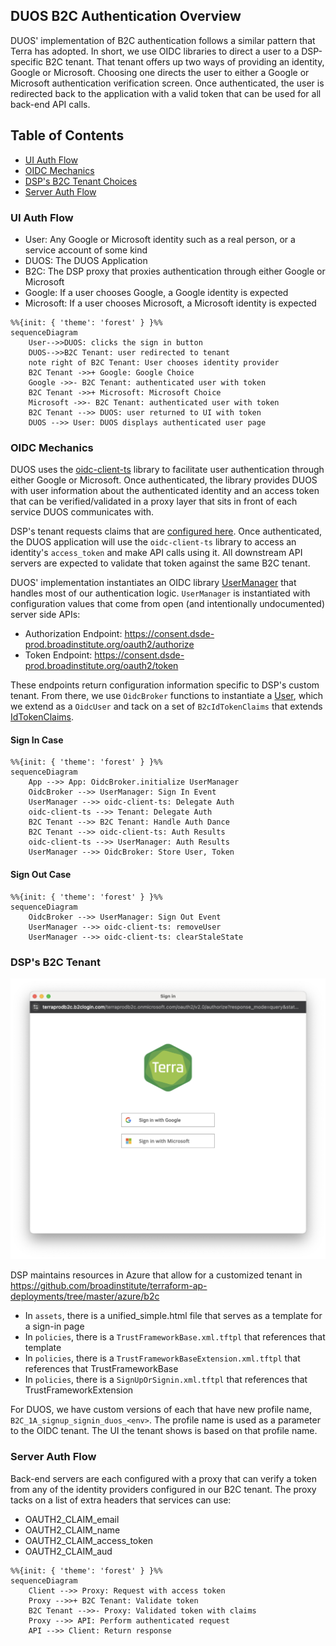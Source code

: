 ## DUOS B2C Authentication Overview

DUOS' implementation of B2C authentication follows a similar pattern that
Terra has adopted. In short, we use OIDC libraries to direct a user to a
DSP-specific B2C tenant. That tenant offers up two ways of providing an
identity, Google or Microsoft. Choosing one directs the user to either a
Google or Microsoft authentication verification screen. Once authenticated,
the user is redirected back to the application with a valid token that can
be used for all back-end API calls.

## Table of Contents
* [UI Auth Flow](#UI-Auth-Flow)
* [OIDC Mechanics](#OIDC-Mechanics)
* [DSP's B2C Tenant Choices](#DSP's-B2C-Tenant-Choices)
* [Server Auth Flow](#Server-Auth-Flow)

### UI Auth Flow

* User: Any Google or Microsoft identity such as a real person, or a service account of some kind
* DUOS: The DUOS Application
* B2C: The DSP proxy that proxies authentication through either Google or Microsoft
* Google: If a user chooses Google, a Google identity is expected
* Microsoft: If a user chooses Microsoft, a Microsoft identity is expected

```mermaid
%%{init: { 'theme': 'forest' } }%%
sequenceDiagram
    User-->>DUOS: clicks the sign in button
    DUOS-->>B2C Tenant: user redirected to tenant
    note right of B2C Tenant: User chooses identity provider
    B2C Tenant ->>+ Google: Google Choice
    Google ->>- B2C Tenant: authenticated user with token
    B2C Tenant ->>+ Microsoft: Microsoft Choice
    Microsoft ->>- B2C Tenant: authenticated user with token
    B2C Tenant -->> DUOS: user returned to UI with token
    DUOS -->> User: DUOS displays authenticated user page
```

### OIDC Mechanics

DUOS uses the [oidc-client-ts](https://github.com/authts/oidc-client-ts) library
to facilitate user authentication through either Google or Microsoft. Once authenticated,
the library provides DUOS with user information about the authenticated identity and an 
access token that can be verified/validated in a proxy layer that sits in front of each
service DUOS communicates with.

DSP's tenant requests claims that are [configured here](https://github.com/broadinstitute/terraform-ap-deployments/blob/master/azure/b2c/policies/SignUpOrSignin.xml.tftpl).
Once authenticated, the DUOS application will use the `oidc-client-ts` library to access
an identity's `access_token` and make API calls using it. All downstream API servers are
expected to validate that token against the same B2C tenant.

DUOS' implementation instantiates an OIDC library [UserManager](https://authts.github.io/oidc-client-ts/classes/UserManager.html)
that handles most of our authentication logic. `UserManager` is instantiated with configuration values
that come from open (and intentionally undocumented) server side APIs:
* Authorization Endpoint: https://consent.dsde-prod.broadinstitute.org/oauth2/authorize
* Token Endpoint: https://consent.dsde-prod.broadinstitute.org/oauth2/token

These endpoints return configuration information specific to DSP's custom tenant. From there, 
we use `OidcBroker` functions to instantiate a [User](https://authts.github.io/oidc-client-ts/classes/User.html),
which we extend as a `OidcUser` and tack on a set of `B2cIdTokenClaims` that extends [IdTokenClaims](https://authts.github.io/oidc-client-ts/interfaces/IdTokenClaims.html).

#### Sign In Case
```mermaid
%%{init: { 'theme': 'forest' } }%%
sequenceDiagram
    App -->> App: OidcBroker.initialize UserManager
    OidcBroker -->> UserManager: Sign In Event
    UserManager -->> oidc-client-ts: Delegate Auth
    oidc-client-ts -->> Tenant: Delegate Auth
    B2C Tenant -->> B2C Tenant: Handle Auth Dance
    B2C Tenant -->> oidc-client-ts: Auth Results
    oidc-client-ts -->> UserManager: Auth Results
    UserManager -->> OidcBroker: Store User, Token
```

#### Sign Out Case
```mermaid
%%{init: { 'theme': 'forest' } }%%
sequenceDiagram
    OidcBroker -->> UserManager: Sign Out Event
    UserManager -->> oidc-client-ts: removeUser
    UserManager -->> oidc-client-ts: clearStaleState
```

### DSP's B2C Tenant
![B2C Tenant Choice](b2c_tennant.png)

DSP maintains resources in Azure that allow for a customized tenant in
https://github.com/broadinstitute/terraform-ap-deployments/tree/master/azure/b2c

* In `assets`, there is a unified_simple.html file that serves as a template for a sign-in page
* In `policies`, there is a `TrustFrameworkBase.xml.tftpl` that references that template 
* In `policies`, there is a `TrustFrameworkBaseExtension.xml.tftpl` that references that TrustFrameworkBase
* In `policies`, there is a `SignUpOrSignin.xml.tftpl` that references that TrustFrameworkExtension

For DUOS, we have custom versions of each that have new profile name, `B2C_1A_signup_signin_duos_<env>`.
The profile name is used as a parameter to the OIDC tenant. The UI the tenant shows is based on
that profile name.

### Server Auth Flow

Back-end servers are each configured with a proxy that can verify a token
from any of the identity providers configured in our B2C tenant. The proxy
tacks on a list of extra headers that services can use:
* OAUTH2_CLAIM_email
* OAUTH2_CLAIM_name
* OAUTH2_CLAIM_access_token
* OAUTH2_CLAIM_aud

```mermaid
%%{init: { 'theme': 'forest' } }%%
sequenceDiagram
    Client -->> Proxy: Request with access token
    Proxy -->>+ B2C Tenant: Validate token
    B2C Tenant -->>- Proxy: Validated token with claims
    Proxy -->> API: Perform authenticated request
    API -->> Client: Return response
```

